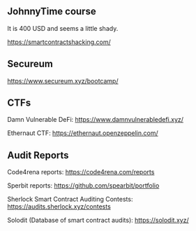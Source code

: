 
## JohnnyTime course

It is 400 USD and seems a little shady.

https://smartcontractshacking.com/


## Secureum

https://www.secureum.xyz/bootcamp/


## CTFs

Damn Vulnerable DeFi:
https://www.damnvulnerabledefi.xyz/

Ethernaut CTF:
https://ethernaut.openzeppelin.com/


## Audit Reports

Code4rena reports:
https://code4rena.com/reports

Sperbit reports:
https://github.com/spearbit/portfolio

Sherlock Smart Contract Auditing Contests:
https://audits.sherlock.xyz/contests

Solodit (Database of smart contract audits):
https://solodit.xyz/